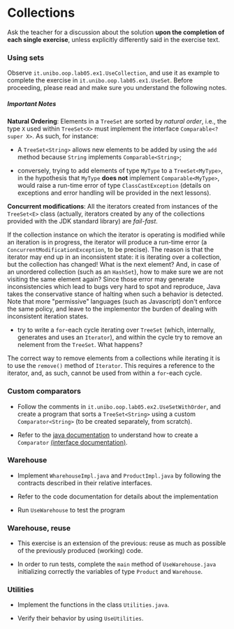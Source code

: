 # Collections

Ask the teacher for a discussion about the solution **upon the completion of each single exercise**, unless explicitly differently said in the exercise text.

### Using sets

Observe `it.unibo.oop.lab05.ex1.UseCollection`, and use it as example to complete the exercise in `it.unibo.oop.lab05.ex1.UseSet`.
Before proceeding, please read and make sure you understand the following notes.

##### Important Notes

**Natural Ordering**: Elements in a `TreeSet` are sorted by *natural order*, i.e., the type `X` used within `TreeSet<X>` must implement the interface `Comparable<? super X>`. As such, for instance:

* A `TreeSet<String>` allows new elements to be added by using the `add` method because `String` implements `Comparable<String>`;

* conversely, trying to add elements of type `MyType` to a `TreeSet<MyType>`, in the hypothesis that `MyType` **does not** implement `Comparable<MyType>`, would raise a run-time error of type `ClassCastException` (details on exceptions and error handling will be provided in the next lessons).

**Concurrent modifications**: All the iterators created from instances of the `TreeSet<E>` class (actually, iterators created by any of the collections provided with the JDK standard library) are *fail-fast*.

If the collection instance on which the iterator is operating is modified while an iteration is in progress, the iterator will produce a run-time error (a `ConcurrentModificationException`, to be precise).
The reason is that the iterator may end up in an inconsistent state: it is iterating over a collection, but the collection has changed! What is the next element? And, in case of an unordered collection (such as an `HashSet`), how to make sure we are not visiting the same element again?
Since those error may generate inconsistencies which lead to bugs very hard to spot and reproduce, Java takes the conservative stance of halting when such a behavior is detected.
Note that more "permissive" languages (such as Javascript) don't enforce the same policy, and leave to the implementor the burden of dealing with inconsistent iteration states.

* try to write a `for`-each cycle iterating over `TreeSet` (which, internally, generates and uses an `Iterator`), and within the cycle try to remove an nelement from the `TreeSet`. What happens?

The correct way to remove elements from a collections while iterating it is to use the `remove()` method of `Iterator`.
This requires a reference to the iterator, and, as such, cannot be used from within a `for`-each cycle.


### Custom comparators

* Follow the comments in `it.unibo.oop.lab05.ex2.UseSetWithOrder`, and create a program that sorts a `TreeSet<String>` using a custom `Comparator<String>` (to be created separately, from scratch).

* Refer to the [java documentation](https://docs.oracle.com/javase/8/docs/api/) to understand how to create a `Comparator` [(interface documentation)](https://docs.oracle.com/javase/8/docs/api/java/util/Comparator.html).


### Warehouse

* Implement `WharehouseImpl.java` and `ProductImpl.java` by following the contracts described in their relative interfaces.

* Refer to the code documentation for details about the implementation

* Run `UseWarehouse` to test the program


### Warehouse, reuse

* This exercise is an extension of the previous: reuse as much as possible of the previously produced (working) code.

* In order to run tests, complete the `main` method of `UseWarehouse.java` initializing correctly the variables of type `Product` and `Warehouse`.


### Utilities

* Implement the functions in the class `Utilities.java`.

* Verify their behavior by using `UseUtilities`.
